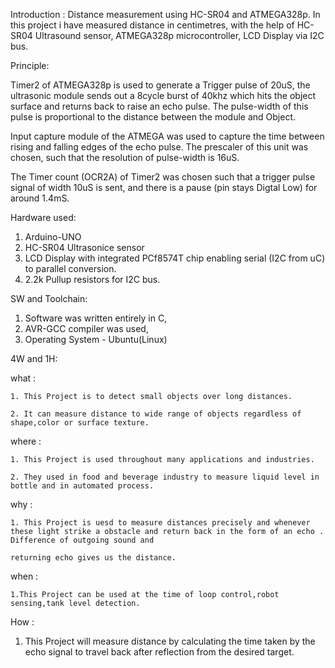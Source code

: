 Introduction :
Distance measurement using HC-SR04 and ATMEGA328p. In this project i have measured distance in centimetres, with the help of HC-SR04 Ultrasound sensor, ATMEGA328p microcontroller, LCD Display via I2C bus.

Principle:

Timer2 of ATMEGA328p is used to generate a Trigger pulse of 20uS, the ultrasonic module sends out a 8cycle burst of 40khz which hits the object surface and returns back to raise an echo pulse. The pulse-width of this pulse is proportional to the distance between the module and Object.

Input capture module of the ATMEGA was used to capture the time between rising and falling edges of the echo pulse. The prescaler of this unit was chosen, such that the resolution of pulse-width is 16uS.

The Timer count (OCR2A) of Timer2 was chosen such that a trigger pulse signal of width 10uS is sent, and there is a pause (pin stays Digtal Low) for around 1.4mS.

Hardware used:

1. Arduino-UNO
2. HC-SR04 Ultrasonice sensor
3. LCD Display with integrated PCf8574T chip enabling serial (I2C from uC) to parallel conversion.
4. 2.2k Pullup resistors for I2C bus.

SW and Toolchain:

1. Software was written entirely in C,
2. AVR-GCC compiler was used,
3. Operating System - Ubuntu(Linux)

4W and 1H:
  
  what :
  
    1. This Project is to detect small objects over long distances.
    
    2. It can measure distance to wide range of objects regardless of shape,color or surface texture.
    
  where :
    
    1. This Project is used throughout many applications and industries.
    
    2. They used in food and beverage industry to measure liquid level in bottle and in automated process.
    
  why :
   
    1. This Project is uesd to measure distances precisely and whenever these light strike a obstacle and return back in the form of an echo . Difference of outgoing sound and
    
    returning echo gives us the distance.
    
  when :
  
    1.This Project can be used at the time of loop control,robot sensing,tank level detection.
    
  How :
   
   1. This Project  will measure distance  by calculating the time taken by the echo signal to travel back after reflection from the desired target.
    
    
